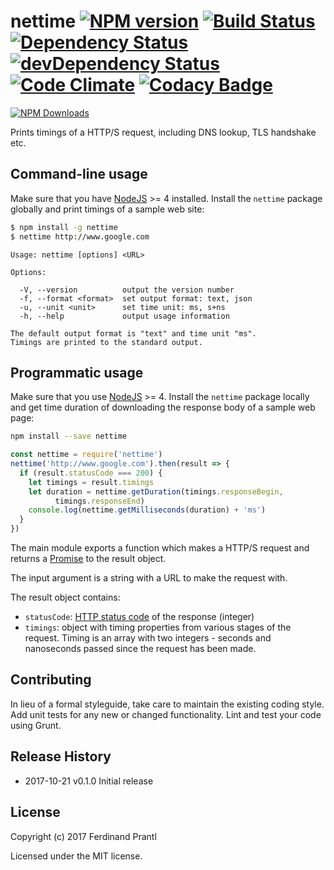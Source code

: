 # nettime [![NPM version](https://badge.fury.io/js/nettime.png)](http://badge.fury.io/js/nettime) [![Build Status](https://travis-ci.org/prantlf/nettime.png)](https://travis-ci.org/prantlf/nettime) [![Dependency Status](https://david-dm.org/prantlf/nettime.svg)](https://david-dm.org/prantlf/nettime) [![devDependency Status](https://david-dm.org/prantlf/nettime/dev-status.svg)](https://david-dm.org/prantlf/nettime#info=devDependencies) [![Code Climate](https://codeclimate.com/github/prantlf/nettime/badges/gpa.svg)](https://codeclimate.com/github/prantlf/nettime) [![Codacy Badge](https://www.codacy.com/project/badge/f3896e8dfa5342b8add12d50390edfcd)](https://www.codacy.com/public/prantlf/nettime)

[![NPM Downloads](https://nodei.co/npm/nettime.png?downloads=true&stars=true)](https://www.npmjs.com/package/nettime)

Prints timings of a HTTP/S request, including DNS lookup, TLS handshake etc.

## Command-line usage

Make sure that you have [NodeJS] >= 4 installed. Install the `nettime` package globally and print timings of a sample web site:

```bash
$ npm install -g nettime
$ nettime http://www.google.com
```

```text
Usage: nettime [options] <URL>

Options:

  -V, --version          output the version number
  -f, --format <format>  set output format: text, json
  -u, --unit <unit>      set time unit: ms, s+ns
  -h, --help             output usage information

The default output format is "text" and time unit "ms".
Timings are printed to the standard output.
```

## Programmatic usage

Make sure that you use [NodeJS] >= 4. Install the `nettime` package locally and get time duration of downloading the response body of a sample web page:

```bash
npm install --save nettime
```

```javascript
const nettime = require('nettime')
nettime('http://www.google.com').then(result => {
  if (result.statusCode === 200) {
    let timings = result.timings
    let duration = nettime.getDuration(timings.responseBegin,
          timings.responseEnd)
    console.log(nettime.getMilliseconds(duration) + 'ms')
  }
})
```

The main module exports a function which makes a HTTP/S request and returns a [Promise] to the result object.

The input argument is a string with a URL to make the request with.

The result object contains:

* `statusCode`: [HTTP status code] of the response (integer)
* `timings`: object with timing properties from various stages of the request. Timing is an array with two integers - seconds and nanoseconds passed since the request has been made.

## Contributing

In lieu of a formal styleguide, take care to maintain the existing coding
style.  Add unit tests for any new or changed functionality. Lint and test
your code using Grunt.

## Release History

* 2017-10-21   v0.1.0   Initial release

## License

Copyright (c) 2017 Ferdinand Prantl

Licensed under the MIT license.

[NodeJS]: http://nodejs.org/
[Promise]: https://developer.mozilla.org/en-US/docs/Web/JavaScript/Reference/Global_Objects/Promise
[HTTP status code]: https://en.wikipedia.org/wiki/List_of_HTTP_status_codes
